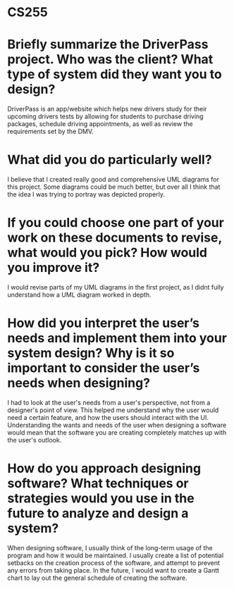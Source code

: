 # CS255

   # Briefly summarize the DriverPass project. Who was the client? What type of system did they want you to design?
DriverPass is an app/website which helps new drivers study for their upcoming drivers tests by allowing for students to purchase driving packages, schedule driving appointments, as well as review the requirements set by the DMV.
   # What did you do particularly well?
I believe that I created really good and comprehensive UML diagrams for this project. Some diagrams could be much better, but over all I think that the idea I was trying to portray was depicted properly.
   # If you could choose one part of your work on these documents to revise, what would you pick? How would you improve it?
I would revise parts of my UML diagrams in the first project, as I didnt fully understand how a UML diagram worked in depth.
   # How did you interpret the user’s needs and implement them into your system design? Why is it so important to consider the user’s needs when designing?
I had to look at the user's needs from a user's perspective, not from a designer's point of view. This helped me understand why the user would need a certain feature, and how the users should interact with the UI. Understanding the wants and needs of the user when designing a software would mean that the software you are creating completely matches up with the user's outlook.
   # How do you approach designing software? What techniques or strategies would you use in the future to analyze and design a system?
When designing software, I usually think of the long-term usage of the program and how it would be maintained. I usually create a list of potential setbacks on the creation process of the software, and attempt to prevent any errors from taking place. In the future, I would want to create a Gantt chart to lay out the general schedule of creating the software.
